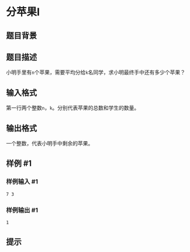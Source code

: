 # 分苹果I

## 题目背景

## 题目描述

小明手里有`n`个苹果，需要平均分给`k`名同学，求小明最终手中还有多少个苹果？

## 输入格式

第一行两个整数`n`，`k`。分别代表苹果的总数和学生的数量。

## 输出格式

一个整数，代表小明手中剩余的苹果。

## 样例 #1

### 样例输入 #1

```
7 3
```

### 样例输出 #1

```
1
```

## 提示
